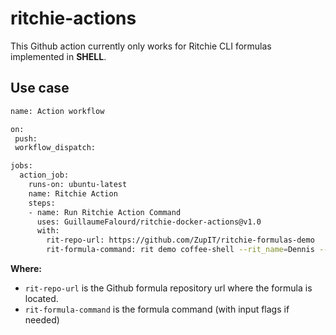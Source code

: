 # ritchie-actions

This Github action currently only works for Ritchie CLI formulas implemented in **SHELL**.

## Use case

```bash
name: Action workflow

on:
 push:
 workflow_dispatch:

jobs:
  action_job:
    runs-on: ubuntu-latest
    name: Ritchie Action
    steps:
    - name: Run Ritchie Action Command
      uses: GuillaumeFalourd/ritchie-docker-actions@v1.0
      with:
        rit-repo-url: https://github.com/ZupIT/ritchie-formulas-demo
        rit-formula-command: rit demo coffee-shell --rit_name=Dennis --rit_coffee_type=espresso --rit_delivery=false
```

**Where:**

- `rit-repo-url` is the Github formula repository url where the formula is located.
- `rit-formula-command` is the formula command (with input flags if needed)
